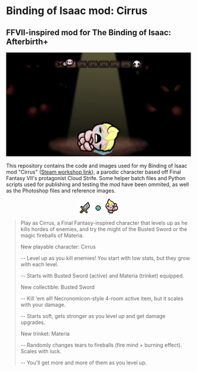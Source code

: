 # Binding of Isaac mod: Cirrus
## FFVII-inspired mod for The Binding of Isaac: Afterbirth+

![mod thumbnail](thumb.jpg)

This repository contains the code and images used for my Binding of Isaac mod "Cirrus" ([Steam workshop link](https://steamcommunity.com/sharedfiles/filedetails/?id=853687740)), a parodic character based off Final Fantasy VII's protagonist Cloud Strife. Some helper batch files and Python scripts used for publishing and testing the mod have been ommited, as well as the Photoshop files and reference images.

<p align="center">
  <img src="resources/gfx/items/collectibles/collectible_busted_sword.png">
  <img src="resources/gfx/items/trinkets/trinket_materia.png">
  <img src="cirrus_readme.png">
</p>

> Play as Cirrus, a Final Fantasy-inspired character that levels up as he kills hordes of enemies, and try the might of the Busted Sword or the magic fireballs of Materia.
>
> New playable character: Cirrus
>
> -- Level up as you kill enemies! You start with low stats, but they grow with each level.
>
> -- Starts with Busted Sword (active) and Materia (trinket) equipped.
>
>New collectible: Busted Sword
>
> -- Kill 'em all! Necronomicon-style 4-room active item, but it scales with your damage.
>
> -- Starts soft, gets stronger as you level up and get damage upgrades.
>
> New trinket: Materia
>
> -- Randomly changes tears to fireballs (fire mind + burning effect). Scales with luck.
>
> -- You'll get more and more of them as you level up.
